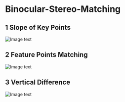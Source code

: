 # Binocular-Stereo-Matching
## 1 Slope of Key Points
![Image text](https://github.com/jerryweihuajing/Binocular-Stereo-Matching/blob/main/Product/slope.png)
## 2 Feature Points Matching
![Image text](https://github.com/jerryweihuajing/Binocular-Stereo-Matching/blob/main/Product/matching.png)
## 3 Vertical Difference
![Image text](https://github.com/jerryweihuajing/Binocular-Stereo-Matching/blob/main/Product/y-shift.png)

